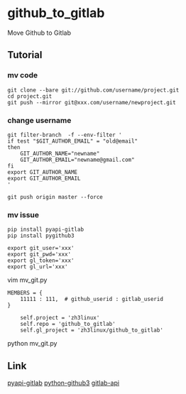 github_to_gitlab
================

Move Github to Gitlab

## Tutorial

### mv code
```shell
git clone --bare git://github.com/username/project.git
cd project.git
git push --mirror git@xxx.com/username/newproject.git
```

### change username
```shell
git filter-branch  -f --env-filter '
if test "$GIT_AUTHOR_EMAIL" = "old@email"
then
    GIT_AUTHOR_NAME="newname"
    GIT_AUTHOR_EMAIL="newname@gmail.com"
fi
export GIT_AUTHOR_NAME
export GIT_AUTHOR_EMAIL
'

git push origin master --force
```
### mv issue
```shell
pip install pyapi-gitlab
pip install pygithub3
```

```shell
export git_user='xxx'
export git_pwd='xxx'
export gl_token='xxx'
export gl_url='xxx'
```

vim mv_git.py

```
MEMBERS = {
    11111 : 111,  # github_userid : gitlab_userid
}
```

```
    self.project = 'zh3linux'
    self.repo = 'github_to_gitlab'
    self.gl_project = 'zh3linux/github_to_gitlab'
```

python mv_git.py


## Link
[pyapi-gitlab](https://github.com/Itxaka/pyapi-gitlab)
[python-github3](https://github.com/copitux/python-github3)
[gitlab-api](https://github.com/gitlabhq/gitlabhq/tree/master/doc/api)
